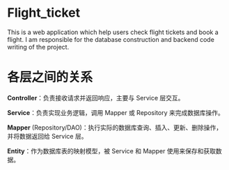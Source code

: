 # Flight_ticket
This is a web application which help users check flight tickets and book a flight. I am responsible for the database construction and backend code writing of the project.

# 各层之间的关系
**Controller**：负责接收请求并返回响应，主要与 Service 层交互。

**Service**：负责实现业务逻辑，调用 Mapper 或 Repository 来完成数据库操作。

**Mapper** (Repository/DAO)：执行实际的数据库查询、插入、更新、删除操作，并将数据返回给 Service 层。

**Entity**：作为数据库表的映射模型，被 Service 和 Mapper 使用来保存和获取数据。
